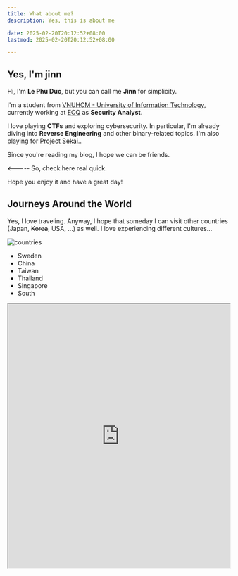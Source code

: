 ```yaml
---
title: What about me?
description: Yes, this is about me

date: 2025-02-20T20:12:52+08:00
lastmod: 2025-02-20T20:12:52+08:00

---
```

## Yes, I'm jinn

Hi, I'm **Le Phu Duc**, but you can call me **Jinn** for simplicity.

I'm a student from [VNUHCM - University of Information Technology](https://en.uit.edu.vn/), currently working at [ECQ](https://e-cq.net/) as **Security Analyst**.

I love playing **CTFs** and exploring cybersecurity. In particular, I'm already diving into **Reverse Engineering** and other binary-related topics.
I'm also playing for [Project Sekai.](https://sekai.team/).

Since you're reading my blog, I hope we can be friends.

<----- So, check here real quick.

Hope you enjoy it and have a great day!

## Journeys Around the World

Yes, I love traveling. Anyway, I hope that someday I can visit other countries (Japan, ~~Korea~~, USA, ...) as well. I love experiencing different cultures...

![countries](/images/myVisitedPlaces.gif)

- Sweden
- China
- Taiwan
- Thailand
- Singapore
- South 

<iframe src="https://visitedplaces.com/embed/?map=world&projection=geoOrthographic&theme=dark-green&water=1&graticule=0&names=1&duration=2000&placeduration=100&slider=0&autoplay=1&autozoom=step&autostep=1&home=VN&places=My%20Home~VN.bab52c~1.6_105.4_24.1_-106.4_-16.5*Europe~SE.00bfff~2.4_12.1_53.3_-12.1_-53.3*Asia~CN.ff0000_KR.f00074_SG.00ff2a_TH.2b00ff_TW.ff7300~1.5_83.8_33.3_-83.8_-33.3" style="width: 100%; height: 600px;"></iframe>